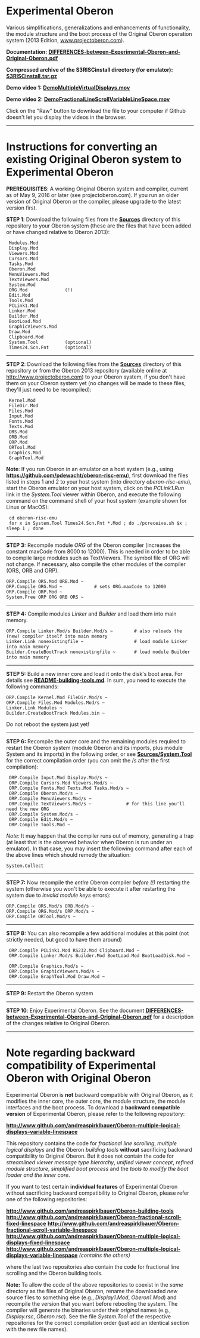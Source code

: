# Experimental Oberon
Various simplifications, generalizations and enhancements of functionality, the module structure and the boot process of the Original Oberon operation system (2013 Edition, www.projectoberon.com).

**Documentation:** [**DIFFERENCES-between-Experimental-Oberon-and-Original-Oberon.pdf**](Documentation/DIFFERENCES-between-Experimental-Oberon-and-Original-Oberon.pdf)

**Compressed archive of the S3RISCinstall directory (for emulator):** [**S3RISCinstall.tar.gz**](Documentation/S3RISCinstall.tar.gz)

**Demo video 1:** [**DemoMultipleVirtualDisplays.mov**](Documentation/DemoMultipleVirtualDisplays.mov)

**Demo video 2:** [**DemoFractionalLineScrollVariableLineSpace.mov**](Documentation/DemoFractionalLineScrollVariableLineSpace.mov)

Click on the "Raw" button to download the file to your computer if Github doesn't let you display the videos in the browser.

------------------------------------------------------

# Instructions for converting an existing Original Oberon system to Experimental Oberon

**PREREQUISITES**: A working Original Oberon system and compiler, current as of May 9, 2016 or later (see projectoberon.com). If you run an older version of Original Oberon or the compiler, please upgrade to the latest version first.

**STEP 1**: Download the following files from the [**Sources**](Sources/) directory of this repository to your Oberon system (these are the files that have been added or have changed relative to Oberon 2013):

     Modules.Mod
     Display.Mod
     Viewers.Mod
     Cursors.Mod
     Tasks.Mod
     Oberon.Mod
     MenuViewers.Mod
     TextViewers.Mod
     System.Mod
     ORG.Mod              (!)
     Edit.Mod
     Tools.Mod
     PCLink1.Mod
     Linker.Mod
     Builder.Mod
     BootLoad.Mod
     GraphicViewers.Mod
     Draw.Mod
     Clipboard.Mod
     System.Tool          (optional)
     Times24.Scn.Fnt      (optional)

------------------------------------------------------

**STEP 2**: Download the following files from the [**Sources**](Sources/) directory of this repository or from the Oberon 2013 repository (available online at http://www.projectoberon.com) to your Oberon system, if you don't have them on your Oberon system yet (no changes will be made to these files, they'll just need to be recompiled):

     Kernel.Mod
     FileDir.Mod
     Files.Mod
     Input.Mod
     Fonts.Mod
     Texts.Mod
     ORS.Mod
     ORB.Mod
     ORP.Mod
     ORTool.Mod
     Graphics.Mod
     GraphTool.Mod

**Note**: If you run Oberon in an emulator on a host system (e.g., using **https://github.com/pdewacht/oberon-risc-emu**), first download the files listed in steps 1 and 2 to your host system (into directory *oberon-risc-emu*), start the Oberon emulator on your host system, click on the *PCLink1.Run* link in the *System.Tool* viewer within Oberon, and execute the following command on the command shell of your host system (example shown for Linux or MacOS):

     cd oberon-risc-emu
     for x in System.Tool Times24.Scn.Fnt *.Mod ; do ./pcreceive.sh $x ; sleep 1 ; done

------------------------------------------------------

**STEP 3:** Recompile module *ORG* of the Oberon compiler (increases the constant maxCode from 8000 to 12000). This is needed in order to be able to compile large modules such as TextViewers. The symbol file of ORG will not change. If necessary, also compile the other modules of the compiler (ORS, ORB and ORP).

    ORP.Compile ORS.Mod ORB.Mod ~
    ORP.Compile ORG.Mod ~            # sets ORG.maxCode to 12000
    ORP.Compile ORP.Mod ~
    System.Free ORP ORG ORB ORS ~

------------------------------------------------------

**STEP 4:** Compile modules *Linker* and *Builder* and load them into main memory.

    ORP.Compile Linker.Mod/s Builder.Mod/s ~        # also reloads the (new) compiler itself into main memory
    Linker.Link nonexistingfile ~                   # load module Linker into main memory
    Builder.CreateBootTrack nonexistingfile ~       # load module Builder into main memory

------------------------------------------------------

**STEP 5:** Build a new inner core and load it onto the disk's boot area. For details see [**README-building-tools.md**](Documentation/README-building-tools.md). In sum, you need to execute the following commands:

    ORP.Compile Kernel.Mod FileDir.Mod/s ~
    ORP.Compile Files.Mod Modules.Mod/s ~
    Linker.Link Modules ~
    Builder.CreateBootTrack Modules.bin ~

Do not reboot the system just yet!

------------------------------------------------------

**STEP 6:** Recompile the outer core and the remaining modules required to restart the Oberon system (module Oberon and its imports, plus module System and its imports) in the following order, or see [**Sources/System.Tool**](Sources/System.Tool) for the correct compilation order (you can omit the /s after the first compilation):

     ORP.Compile Input.Mod Display.Mod/s ~
     ORP.Compile Cursors.Mod Viewers.Mod/s ~
     ORP.Compile Fonts.Mod Texts.Mod Tasks.Mod/s ~
     ORP.Compile Oberon.Mod/s ~
     ORP.Compile MenuViewers.Mod/s ~
     ORP.Compile TextViewers.Mod/s ~             # for this line you'll need the new ORG
     ORP.Compile System.Mod/s ~
     ORP.Compile Edit.Mod/s ~ 
     ORP.Compile Tools.Mod ~

*Note:* It may happen that the compiler runs out of memory, generating a trap (at least that is the observed behavior when Oberon is run under an emulator). In that case, you may insert the following command after each of the above lines which should remedy the situation:

    System.Collect

------------------------------------------------------

**STEP 7:** Now recompile the *entire* Oberon compiler *before (!)* restarting the system (otherwise you won't be able to execute it after restarting the system due to *invalid module keys* errors):

    ORP.Compile ORS.Mod/s ORB.Mod/s ~
    ORP.Compile ORG.Mod/s ORP.Mod/s ~
    ORP.Compile ORTool.Mod/s ~

------------------------------------------------------

**STEP 8:** You can also recompile a few additional modules at this point (not strictly needed, but good to have them around)

     ORP.Compile PCLink1.Mod RS232.Mod Clipboard.Mod ~
     ORP.Compile Linker.Mod/s Builder.Mod BootLoad.Mod BootLoadDisk.Mod ~

     ORP.Compile Graphics.Mod/s ~
     ORP.Compile GraphicViewers.Mod/s ~
     ORP.Compile GraphTool.Mod Draw.Mod ~

------------------------------------------------------

**STEP 9:** Restart the Oberon system

------------------------------------------------------

**STEP 10**: Enjoy Experimental Oberon. See the document [**DIFFERENCES-between-Experimental-Oberon-and-Original-Oberon.pdf**](Documentation/DIFFERENCES-between-Experimental-Oberon-and-Original-Oberon.pdf) for a description of the changes relative to Original Oberon.

------------------------------------------------------

# Note regarding backward compatibility of Experimental Oberon with Original Oberon

Experimental Oberon is **not** backward compatible with Original Oberon, as it modifies the inner core, the outer core, the module structure, the module interfaces and the boot process. To download a **backward compatible version** of Experimental Oberon, please refer to the following repository:

**http://www.github.com/andreaspirklbauer/Oberon-multiple-logical-displays-variable-linespace**

This repository contains the code for *fractional line scrolling*, *multiple logical displays* and the Oberon *building tools* **without** sacrificing backward compatibility to Original Oberon. But it does not contain the code for *streamlined viewer message type hierarchy*, *unified viewer concept*, *refined module structure*, *simplified boot process* and the *tools to modify the boot loader and the inner core*.

If you want to test certain **individual features** of Experimental Oberon without sacrificing backward compatibility to Original Oberon, please refer one of the following repositories:

**http://www.github.com/andreaspirklbauer/Oberon-building-tools**
**http://www.github.com/andreaspirklbauer/Oberon-fractional-scroll-fixed-linespace**
**http://www.github.com/andreaspirklbauer/Oberon-fractional-scroll-variable-linespace**
**http://www.github.com/andreaspirklbauer/Oberon-multiple-logical-displays-fixed-linespace**
**http://www.github.com/andreaspirklbauer/Oberon-multiple-logical-displays-variable-linespace**   *(contains the others)*

where the last two repositories also contain the code for fractional line scrolling and the Oberon building tools.

**Note:** To allow the code of the above repositories to coexist in the *same* directory as the files of Original Oberon, rename the downloaded *new* source files to something else (e.g., *Display1.Mod*, *Oberon1.Mod*) and recompile the version that you want before rebooting the system. The compiler will generate the binaries under their *original* names (e.g., *Display.rsc*, *Oberon.rsc*). See the file *System.Tool* of the respective repositories for the correct compilation order (just add an identical section with the new file names).




     


